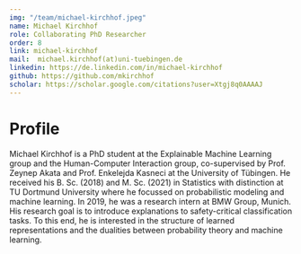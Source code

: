 ```yaml
---
img: "/team/michael-kirchhof.jpeg"
name: Michael Kirchhof
role: Collaborating PhD Researcher
order: 8
link: michael-kirchhof
mail:  michael.kirchhof(at)uni-tuebingen.de
linkedin: https://de.linkedin.com/in/michael-kirchhof
github: https://github.com/mkirchhof
scholar: https://scholar.google.com/citations?user=Xtgj8q0AAAAJ
---
```


# Profile
Michael Kirchhof is a PhD student at the Explainable Machine Learning group and the Human-Computer Interaction group, co-supervised by Prof. Zeynep Akata and Prof. Enkelejda Kasneci at the University of Tübingen. He received his B. Sc. (2018) and M. Sc. (2021) in Statistics with distinction at TU Dortmund University where he focussed on probabilistic modeling and machine learning. In 2019, he was a research intern at BMW Group, Munich. His research goal is to introduce explanations to safety-critical classification tasks. To this end, he is interested in the structure of learned representations and the dualities between probability theory and machine learning.
